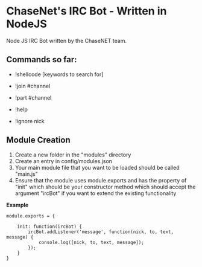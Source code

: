 ChaseNet's IRC Bot - Written in NodeJS
================

Node JS IRC Bot written by the ChaseNET team.

Commands so far:
----------------
* !shellcode [keywords to search for]

* !join #channel

* !part #channel

* !help

* !ignore nick


Module Creation
----------------
1. Create a new folder in the "modules" directory
2. Create an entry in config/modules.json
3. Your main module file that you want to be loaded should be called "main.js"
4. Ensure that the module uses module.exports and has the property of "init" which should be your constructor method which should accept the argument "ircBot" if you want to extend the existing functionality

**Example**

    module.exports = {

        init: function(ircBot) {
            ircBot.addListener('message', function(nick, to, text, message) {
                console.log([nick, to, text, message]);
            });
        }
    }
